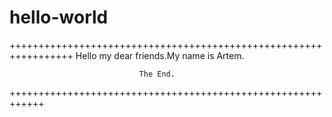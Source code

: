 # hello-world

+++++++++++++++++++++++++++++++++++++++++++++++++++++++++++++++++
Hello my dear friends.My name is Artem.
                                 
                                 
                                 The End.
++++++++++++++++++++++++++++++++++++++++++++++++++++++++++++
